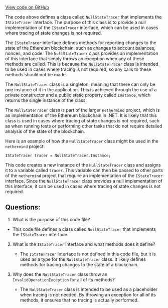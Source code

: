 [View code on GitHub](https://github.com/nethermindeth/nethermind/Nethermind.State/NullStateTracer.cs)

The code above defines a class called `NullStateTracer` that implements the `IStateTracer` interface. The purpose of this class is to provide a null implementation of the `IStateTracer` interface, which can be used in cases where tracing of state changes is not required. 

The `IStateTracer` interface defines methods for reporting changes to the state of the Ethereum blockchain, such as changes to account balances, nonces, and code. The `NullStateTracer` class provides an implementation of this interface that simply throws an exception when any of these methods are called. This is because the `NullStateTracer` class is intended to be used in cases where tracing is not required, so any calls to these methods should not be made.

The `NullStateTracer` class is a singleton, meaning that there can only be one instance of it in the application. This is achieved through the use of a private constructor and a public static property called `Instance`, which returns the single instance of the class.

The `NullStateTracer` class is part of the larger `nethermind` project, which is an implementation of the Ethereum blockchain in .NET. It is likely that this class is used in cases where tracing of state changes is not required, such as when running tests or performing other tasks that do not require detailed analysis of the state of the blockchain. 

Here is an example of how the `NullStateTracer` class might be used in the `nethermind` project:

```
IStateTracer tracer = NullStateTracer.Instance;
```

This code creates a new instance of the `NullStateTracer` class and assigns it to a variable called `tracer`. This variable can then be passed to other parts of the `nethermind` project that require an implementation of the `IStateTracer` interface. Since the `NullStateTracer` class provides a null implementation of this interface, it can be used in cases where tracing of state changes is not required.
## Questions: 
 1. What is the purpose of this code file?
   - This code file defines a class called `NullStateTracer` that implements the `IStateTracer` interface.

2. What is the `IStateTracer` interface and what methods does it define?
   - The `IStateTracer` interface is not defined in this code file, but it is used as a type for the `NullStateTracer` class. It likely defines methods for tracing changes to the state of a blockchain.

3. Why does the `NullStateTracer` class throw an `InvalidOperationException` for all of its methods?
   - The `NullStateTracer` class is intended to be used as a placeholder when tracing is not needed. By throwing an exception for all of its methods, it ensures that no tracing is actually performed.